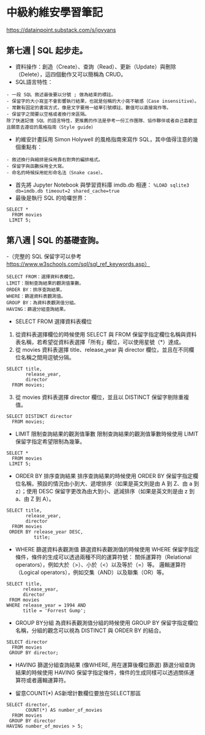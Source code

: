 # 中級約維安學習筆記

https://datainpoint.substack.com/s/jovyans

## 第七週 | SQL 起步走。
- 資料操作：創造（Create）、查詢（Read）、更新（Update）與刪除（Delete），這四個動作又可以簡稱為 CRUD。
-  SQL語言特性：
```
- 一段 SQL 敘述最後要以分號 ; 做為結束的標註。
- 保留字的大小寫並不會影響執行結果，也就是俗稱的大小寫不敏感（Case insensitive）。
- 常數有固定的書寫方式，像是文字要用一組單引號標註、數值可以直接寫作等。
- 保留字之間要以空格或者換行來區隔。
除了快速記憶 SQL 的語言特性，更推薦的作法是參考一份工作團隊、協作夥伴或者自己喜歡並且願意去遵從的風格指南（Style guide）
```
- 約維安計畫採用 Simon Holywell 的風格指南來寫作 SQL，其中值得注意的幾個重點有：
```
- 敘述換行與縮排是採用靠右對齊的編排格式。
- 保留字與函數採用全大寫。
- 命名的時候採用蛇形命名法（Snake case）。
```
- 首先將 Jupyter Notebook 與學習資料庫 imdb.db 相連：
`%LOAD sqlite3 db=imdb.db timeout=2 shared_cache=true`
- 最後是執行 SQL 的哈囉世界：
```
SELECT *
  FROM movies
 LIMIT 5;
 ```

## 第八週 | SQL 的基礎查詢。
-（完整的 SQL 保留字可以參考 https://www.w3schools.com/sql/sql_ref_keywords.asp）
```
SELECT FROM：選擇資料表欄位。
LIMIT：限制查詢結果的觀測值筆數。
ORDER BY：排序查詢結果。
WHERE：篩選資料表觀測值。
GROUP BY：為資料表觀測值分組。
HAVING：篩選分組查詢結果。
```
- SELECT FROM 選擇資料表欄位
1. 從資料表選擇欄位的時候使用 SELECT 與 FROM 保留字指定欄位名稱與資料表名稱，若希望從資料表選擇「所有」欄位，可以使用星號（*）達成。
2. 從 movies 資料表選擇 title、release_year 與 director 欄位，並且在不同欄位名稱之間用逗號分隔。
```
SELECT title,
       release_year,
       director
  FROM movies;
```
3. 從 movies 資料表選擇 director 欄位，並且以 DISTINCT 保留字剔除重複值。
```
SELECT DISTINCT director
  FROM movies;
```
- LIMIT 限制查詢結果的觀測值筆數
限制查詢結果的觀測值筆數時候使用 LIMIT 保留字指定希望限制為幾筆。
```
SELECT *
  FROM movies
 LIMIT 5;
```
- ORDER BY 排序查詢結果
排序查詢結果的時候使用 ORDER BY 保留字指定欄位名稱，預設的情況由小到大、遞增排序（如果是英文則是由 A 到 Z、由 a 到 z）；使用 DESC 保留字更改為由大到小、遞減排序（如果是英文則是由 z 到 a、由 Z 到 A）。
```
SELECT title,
       release_year,
       director
  FROM movies
 ORDER BY release_year DESC,
          title;
 ```
 - WHERE 篩選資料表觀測值
篩選資料表觀測值的時候使用 WHERE 保留字指定條件，條件的生成可以透過兩種不同的運算符號：
關係運算符（Relational operators），例如大於（>）、小於（<）以及等於（=）等。
邏輯運算符（Logical operators），例如交集（AND）以及聯集（OR）等。
 ```
SELECT title,
       release_year,
       director
  FROM movies
 WHERE release_year = 1994 AND
       title = 'Forrest Gump';
 ```
 - GROUP BY分組
為資料表觀測值分組的時候使用 GROUP BY 保留字指定欄位名稱，分組的觀念可以視為 DISTINCT 與 ORDER BY 的結合。
```
SELECT director
  FROM movies
 GROUP BY director;
 ```
 - HAVING 篩選分組查詢結果 (像WHERE, 用在運算後欄位篩選)
篩選分組查詢結果的時候使用 HAVING 保留字指定條件，條件的生成同樣可以透過關係運算符或者邏輯運算符。
* 留意COUNT(*) AS新增計數欄位要放在SELECT那區
```
SELECT director,
       COUNT(*) AS number_of_movies
  FROM movies
 GROUP BY director
HAVING number_of_movies > 5;
```
